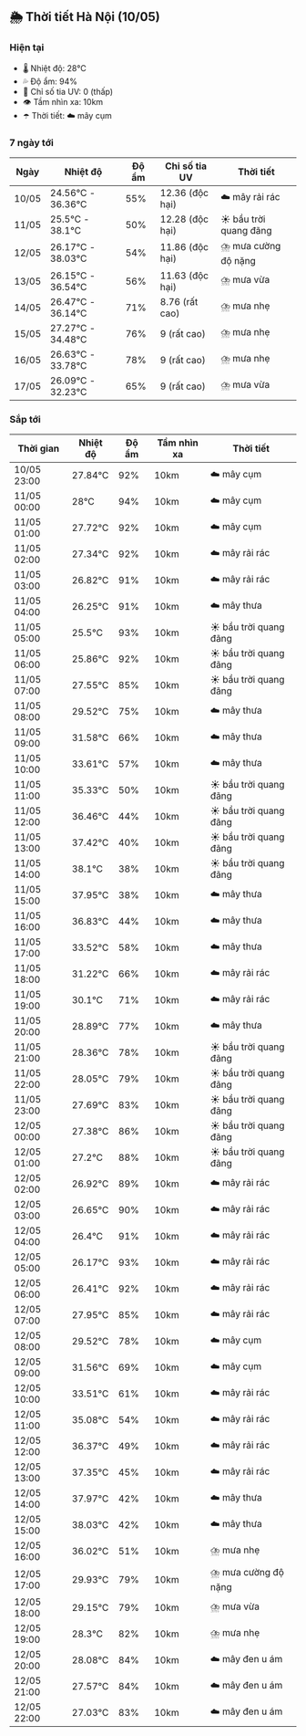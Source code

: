 ## 🌦️ Thời tiết Hà Nội (10/05)

### Hiện tại

- 🌡️ Nhiệt độ: 28℃
- 💦 Độ ẩm: 94%
- 🌟 Chỉ số tia UV: 0 (thấp)
- 👁️ Tầm nhìn xa: 10km
- ☂️ Thời tiết: ☁️ mây cụm

### 7 ngày tới

| Ngày | Nhiệt độ | Độ ẩm | Chỉ số tia UV | Thời tiết |
| --- | --- | --- | --- | --- |
| 10/05 | 24.56℃ - 36.36℃ | 55% | 12.36 (độc hại) | ☁️ mây rải rác |
| 11/05 | 25.5℃ - 38.1℃ | 50% | 12.28 (độc hại) | ☀️ bầu trời quang đãng |
| 12/05 | 26.17℃ - 38.03℃ | 54% | 11.86 (độc hại) | ⛈️ mưa cường độ nặng |
| 13/05 | 26.15℃ - 36.54℃ | 56% | 11.63 (độc hại) | ⛈️ mưa vừa |
| 14/05 | 26.47℃ - 36.14℃ | 71% | 8.76 (rất cao) | ⛈️ mưa nhẹ |
| 15/05 | 27.27℃ - 34.48℃ | 76% | 9 (rất cao) | ⛈️ mưa nhẹ |
| 16/05 | 26.63℃ - 33.78℃ | 78% | 9 (rất cao) | ⛈️ mưa nhẹ |
| 17/05 | 26.09℃ - 32.23℃ | 65% | 9 (rất cao) | ⛈️ mưa vừa |

### Sắp tới

| Thời gian | Nhiệt độ | Độ ẩm | Tầm nhìn xa | Thời tiết |
| --- | --- | --- | --- | --- |
| 10/05 23:00 | 27.84℃ | 92% | 10km | ☁️ mây cụm |
| 11/05 00:00 | 28℃ | 94% | 10km | ☁️ mây cụm |
| 11/05 01:00 | 27.72℃ | 92% | 10km | ☁️ mây cụm |
| 11/05 02:00 | 27.34℃ | 92% | 10km | ☁️ mây rải rác |
| 11/05 03:00 | 26.82℃ | 91% | 10km | ☁️ mây rải rác |
| 11/05 04:00 | 26.25℃ | 91% | 10km | ☁️ mây thưa |
| 11/05 05:00 | 25.5℃ | 93% | 10km | ☀️ bầu trời quang đãng |
| 11/05 06:00 | 25.86℃ | 92% | 10km | ☀️ bầu trời quang đãng |
| 11/05 07:00 | 27.55℃ | 85% | 10km | ☀️ bầu trời quang đãng |
| 11/05 08:00 | 29.52℃ | 75% | 10km | ☁️ mây thưa |
| 11/05 09:00 | 31.58℃ | 66% | 10km | ☁️ mây thưa |
| 11/05 10:00 | 33.61℃ | 57% | 10km | ☁️ mây thưa |
| 11/05 11:00 | 35.33℃ | 50% | 10km | ☀️ bầu trời quang đãng |
| 11/05 12:00 | 36.46℃ | 44% | 10km | ☀️ bầu trời quang đãng |
| 11/05 13:00 | 37.42℃ | 40% | 10km | ☀️ bầu trời quang đãng |
| 11/05 14:00 | 38.1℃ | 38% | 10km | ☀️ bầu trời quang đãng |
| 11/05 15:00 | 37.95℃ | 38% | 10km | ☁️ mây thưa |
| 11/05 16:00 | 36.83℃ | 44% | 10km | ☁️ mây thưa |
| 11/05 17:00 | 33.52℃ | 58% | 10km | ☁️ mây thưa |
| 11/05 18:00 | 31.22℃ | 66% | 10km | ☁️ mây rải rác |
| 11/05 19:00 | 30.1℃ | 71% | 10km | ☁️ mây rải rác |
| 11/05 20:00 | 28.89℃ | 77% | 10km | ☁️ mây thưa |
| 11/05 21:00 | 28.36℃ | 78% | 10km | ☀️ bầu trời quang đãng |
| 11/05 22:00 | 28.05℃ | 79% | 10km | ☀️ bầu trời quang đãng |
| 11/05 23:00 | 27.69℃ | 83% | 10km | ☀️ bầu trời quang đãng |
| 12/05 00:00 | 27.38℃ | 86% | 10km | ☀️ bầu trời quang đãng |
| 12/05 01:00 | 27.2℃ | 88% | 10km | ☀️ bầu trời quang đãng |
| 12/05 02:00 | 26.92℃ | 89% | 10km | ☁️ mây rải rác |
| 12/05 03:00 | 26.65℃ | 90% | 10km | ☁️ mây rải rác |
| 12/05 04:00 | 26.4℃ | 91% | 10km | ☁️ mây rải rác |
| 12/05 05:00 | 26.17℃ | 93% | 10km | ☁️ mây rải rác |
| 12/05 06:00 | 26.41℃ | 92% | 10km | ☁️ mây rải rác |
| 12/05 07:00 | 27.95℃ | 85% | 10km | ☁️ mây rải rác |
| 12/05 08:00 | 29.52℃ | 78% | 10km | ☁️ mây cụm |
| 12/05 09:00 | 31.56℃ | 69% | 10km | ☁️ mây cụm |
| 12/05 10:00 | 33.51℃ | 61% | 10km | ☁️ mây rải rác |
| 12/05 11:00 | 35.08℃ | 54% | 10km | ☁️ mây rải rác |
| 12/05 12:00 | 36.37℃ | 49% | 10km | ☁️ mây rải rác |
| 12/05 13:00 | 37.35℃ | 45% | 10km | ☁️ mây rải rác |
| 12/05 14:00 | 37.97℃ | 42% | 10km | ☁️ mây thưa |
| 12/05 15:00 | 38.03℃ | 42% | 10km | ☁️ mây thưa |
| 12/05 16:00 | 36.02℃ | 51% | 10km | ⛈️ mưa nhẹ |
| 12/05 17:00 | 29.93℃ | 79% | 10km | ⛈️ mưa cường độ nặng |
| 12/05 18:00 | 29.15℃ | 79% | 10km | ⛈️ mưa vừa |
| 12/05 19:00 | 28.3℃ | 82% | 10km | ⛈️ mưa nhẹ |
| 12/05 20:00 | 28.08℃ | 84% | 10km | ☁️ mây đen u ám |
| 12/05 21:00 | 27.57℃ | 84% | 10km | ☁️ mây đen u ám |
| 12/05 22:00 | 27.03℃ | 83% | 10km | ☁️ mây đen u ám |

